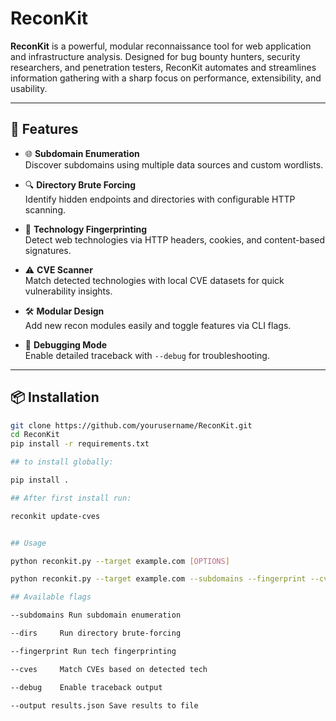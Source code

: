 # ReconKit

**ReconKit** is a powerful, modular reconnaissance tool for web application and infrastructure analysis. Designed for bug bounty hunters, security researchers, and penetration testers, ReconKit automates and streamlines information gathering with a sharp focus on performance, extensibility, and usability.

---

## 🚀 Features

- 🌐 **Subdomain Enumeration**  
  Discover subdomains using multiple data sources and custom wordlists.

- 🔍 **Directory Brute Forcing**  
  Identify hidden endpoints and directories with configurable HTTP scanning.

- 🧠 **Technology Fingerprinting**  
  Detect web technologies via HTTP headers, cookies, and content-based signatures.

- ⚠️ **CVE Scanner**  
  Match detected technologies with local CVE datasets for quick vulnerability insights.

- 🛠️ **Modular Design**  
  Add new recon modules easily and toggle features via CLI flags.

- 🐛 **Debugging Mode**  
  Enable detailed traceback with `--debug` for troubleshooting.

---

## 📦 Installation

```bash
git clone https://github.com/yourusername/ReconKit.git
cd ReconKit
pip install -r requirements.txt

## to install globally:

pip install . 

## After first install run:

reconkit update-cves


## Usage

python reconkit.py --target example.com [OPTIONS]

python reconkit.py --target example.com --subdomains --fingerprint --cves

## Available flags

--subdomains Run subdomain enumeration

--dirs     Run directory brute-forcing

--fingerprint Run tech fingerprinting

--cves     Match CVEs based on detected tech

--debug    Enable traceback output

--output results.json Save results to file

